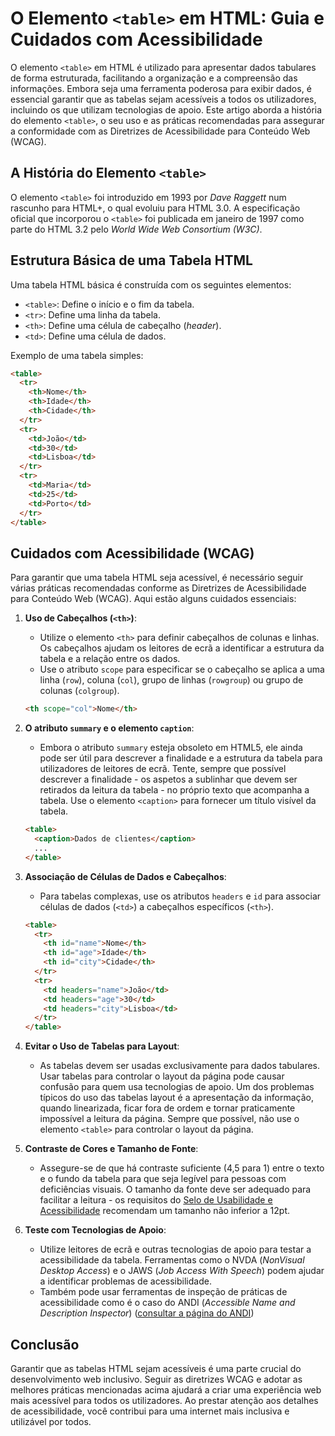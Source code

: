 
# O Elemento `<table>` em HTML: Guia e Cuidados com Acessibilidade

O elemento `<table>` em HTML é utilizado para apresentar dados tabulares de forma estruturada, facilitando a organização e a compreensão das informações. Embora seja uma ferramenta poderosa para exibir dados, é essencial garantir que as tabelas sejam acessíveis a todos os utilizadores, incluindo os que utilizam tecnologias de apoio. Este artigo aborda a história do elemento `<table>`, o seu uso e as práticas recomendadas para assegurar a conformidade com as Diretrizes de Acessibilidade para Conteúdo Web (WCAG).

## A História do Elemento `<table>`

O elemento `<table>` foi introduzido em 1993 por _Dave Raggett_ num rascunho para HTML+, o qual evoluiu para HTML 3.0. A especificação oficial que incorporou o `<table>` foi publicada em janeiro de 1997 como parte do HTML 3.2 pelo _World Wide Web Consortium (W3C)_.

## Estrutura Básica de uma Tabela HTML

Uma tabela HTML básica é construída com os seguintes elementos:

- `<table>`: Define o início e o fim da tabela.
- `<tr>`: Define uma linha da tabela.
- `<th>`: Define uma célula de cabeçalho (_header_).
- `<td>`: Define uma célula de dados.

Exemplo de uma tabela simples:

```html
<table>
  <tr>
    <th>Nome</th>
    <th>Idade</th>
    <th>Cidade</th>
  </tr>
  <tr>
    <td>João</td>
    <td>30</td>
    <td>Lisboa</td>
  </tr>
  <tr>
    <td>Maria</td>
    <td>25</td>
    <td>Porto</td>
  </tr>
</table>
```

## Cuidados com Acessibilidade (WCAG)

Para garantir que uma tabela HTML seja acessível, é necessário seguir várias práticas recomendadas conforme as Diretrizes de Acessibilidade para Conteúdo Web (WCAG). Aqui estão alguns cuidados essenciais:

1. **Uso de Cabeçalhos (`<th>`)**:
   - Utilize o elemento `<th>` para definir cabeçalhos de colunas e linhas. Os cabeçalhos ajudam os leitores de ecrã a identificar a estrutura da tabela e a relação entre os dados.
   - Use o atributo `scope` para especificar se o cabeçalho se aplica a uma linha (`row`), coluna (`col`), grupo de linhas (`rowgroup`) ou grupo de colunas (`colgroup`).

   ```html
   <th scope="col">Nome</th>
   ```

2. **O atributo `summary` e o elemento `caption`**:
   - Embora o atributo `summary` esteja obsoleto em HTML5, ele ainda pode ser útil para descrever a finalidade e a estrutura da tabela para utilizadores de leitores de ecrã. Tente, sempre que possível descrever a finalidade - os aspetos a sublinhar que devem ser retirados da leitura da tabela - no próprio texto que acompanha a tabela. Use o elemento `<caption>` para fornecer um título visível da tabela.

   ```html
   <table>
     <caption>Dados de clientes</caption>
     ...
   </table>
   ```

3. **Associação de Células de Dados e Cabeçalhos**:
   - Para tabelas complexas, use os atributos `headers` e `id` para associar células de dados (`<td>`) a cabeçalhos específicos (`<th>`).

   ```html
   <table>
     <tr>
       <th id="name">Nome</th>
       <th id="age">Idade</th>
       <th id="city">Cidade</th>
     </tr>
     <tr>
       <td headers="name">João</td>
       <td headers="age">30</td>
       <td headers="city">Lisboa</td>
     </tr>
   </table>
   ```

4. **Evitar o Uso de Tabelas para Layout**:
   - As tabelas devem ser usadas exclusivamente para dados tabulares. Usar tabelas para controlar o layout da página pode causar confusão para quem usa tecnologias de apoio. Um dos problemas típicos do uso das tabelas layout é a apresentação da informação, quando linearizada, ficar fora de ordem e tornar praticamente impossível a leitura da página. Sempre que possível, não use o elemento `<table>` para controlar o layout da página.

5. **Contraste de Cores e Tamanho de Fonte**:
   - Assegure-se de que há contraste suficiente (4,5 para 1) entre o texto e o fundo da tabela para que seja legível para pessoas com deficiências visuais. O tamanho da fonte deve ser adequado para facilitar a leitura - os requisitos do [Selo de Usabilidade e Acessibilidade](https://selo.usabilidade.gov.pt/requisitos/conteudo/#n21) recomendam um tamanho não inferior a 12pt.

6. **Teste com Tecnologias de Apoio**:
   - Utilize leitores de ecrã e outras tecnologias de apoio para testar a acessibilidade da tabela. Ferramentas como o NVDA (<em lang="en">NonVisual Desktop Access</em>) e o JAWS (<em lang="en">Job Access With Speech</em>) podem ajudar a identificar problemas de acessibilidade.
   - Também pode usar ferramentas de inspeção de práticas de acessibilidade como é o caso do ANDI (<em lang="en">Accessible Name and Description Inspector</em>) ([consultar a página do ANDI](https://www.ssa.gov/accessibility/andi/help/install.html))

## Conclusão

Garantir que as tabelas HTML sejam acessíveis é uma parte crucial do desenvolvimento web inclusivo. Seguir as diretrizes WCAG e adotar as melhores práticas mencionadas acima ajudará a criar uma experiência web mais acessível para todos os utilizadores. Ao prestar atenção aos detalhes de acessibilidade, você contribui para uma internet mais inclusiva e utilizável por todos.
